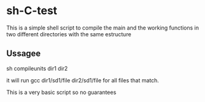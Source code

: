 # sh-C-test

This is a simple shell script to compile the main and the working functions in two different directories with the same estructure

## Ussagee

sh compileunits dir1 dir2

it will run gcc dir1/sd1/file dir2/sd1/file for all files that match.

This is a very basic script so no guarantees
